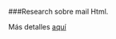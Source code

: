 ###Research sobre mail Html.

Más detalles [aquí](https://github.com/jenniferjara/research-emaill/wiki "aquí")